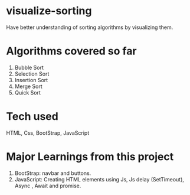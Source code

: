 # visualize-sorting
Have better understanding of sorting algorithms by visualizing them.

# Algorithms covered so far
  1. Bubble Sort
  2. Selection Sort
  3. Insertion Sort
  4. Merge Sort
  5. Quick Sort
  
# Tech used
  HTML, Css, BootStrap, JavaScript
  
# Major Learnings from this project
  1. BootStrap: navbar and buttons.
  2. JavaScript: Creating HTML elements using Js, Js delay (SetTimeout), Async , Await and promise.
     
